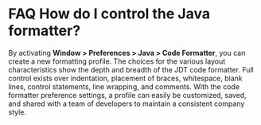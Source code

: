 

FAQ How do I control the Java formatter?
========================================

By activating **Window > Preferences > Java > Code Formatter**, you can create a new formatting profile. The choices for the various layout characteristics show the depth and breadth of the JDT code formatter. Full control exists over indentation, placement of braces, whitespace, blank lines, control statements, line wrapping, and comments. With the code formatter preference settings, a profile can easily be customized, saved, and shared with a team of developers to maintain a consistent company style.


